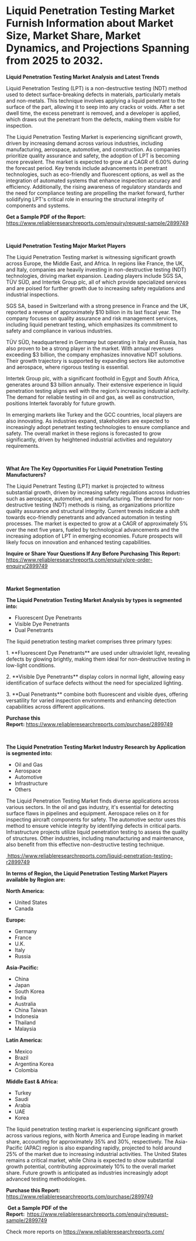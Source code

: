 <p><h1>Liquid Penetration Testing Market Furnish Information about Market Size, Market Share, Market Dynamics, and Projections Spanning from 2025 to 2032.</h1></p><p><strong>Liquid Penetration Testing Market Analysis and Latest Trends</strong></p>
<p><p>Liquid Penetration Testing (LPT) is a non-destructive testing (NDT) method used to detect surface-breaking defects in materials, particularly metals and non-metals. This technique involves applying a liquid penetrant to the surface of the part, allowing it to seep into any cracks or voids. After a set dwell time, the excess penetrant is removed, and a developer is applied, which draws out the penetrant from the defects, making them visible for inspection.</p><p>The Liquid Penetration Testing Market is experiencing significant growth, driven by increasing demand across various industries, including manufacturing, aerospace, automotive, and construction. As companies prioritize quality assurance and safety, the adoption of LPT is becoming more prevalent. The market is expected to grow at a CAGR of 6.00% during the forecast period. Key trends include advancements in penetrant technologies, such as eco-friendly and fluorescent options, as well as the integration of automated systems that enhance inspection accuracy and efficiency. Additionally, the rising awareness of regulatory standards and the need for compliance testing are propelling the market forward, further solidifying LPT's critical role in ensuring the structural integrity of components and systems.</p></p>
<p><strong>Get a Sample PDF of the Report:&nbsp;</strong> <a href="https://www.reliableresearchreports.com/enquiry/request-sample/2899749?utm_campaign=3316&utm_medium=2&utm_source=Github&utm_content=ia&utm_term=16032025&utm_id=liquid-penetration-testing">https://www.reliableresearchreports.com/enquiry/request-sample/2899749</a></p>
<p>&nbsp;</p>
<p><strong>Liquid Penetration Testing Major Market Players</strong></p>
<p><p>The Liquid Penetration Testing market is witnessing significant growth across Europe, the Middle East, and Africa. In regions like France, the UK, and Italy, companies are heavily investing in non-destructive testing (NDT) technologies, driving market expansion. Leading players include SGS SA, TÜV SÜD, and Intertek Group plc, all of which provide specialized services and are poised for further growth due to increasing safety regulations and industrial inspections.</p><p>SGS SA, based in Switzerland with a strong presence in France and the UK, reported a revenue of approximately $10 billion in its last fiscal year. The company focuses on quality assurance and risk management services, including liquid penetrant testing, which emphasizes its commitment to safety and compliance in various industries.</p><p>TÜV SÜD, headquartered in Germany but operating in Italy and Russia, has also proven to be a strong player in the market. With annual revenues exceeding $3 billion, the company emphasizes innovative NDT solutions. Their growth trajectory is supported by expanding sectors like automotive and aerospace, where rigorous testing is essential.</p><p>Intertek Group plc, with a significant foothold in Egypt and South Africa, generates around $3 billion annually. Their extensive experience in liquid penetration testing aligns well with the region’s increasing industrial activity. The demand for reliable testing in oil and gas, as well as construction, positions Intertek favorably for future growth.</p><p>In emerging markets like Turkey and the GCC countries, local players are also innovating. As industries expand, stakeholders are expected to increasingly adopt penetrant testing technologies to ensure compliance and safety. The overall market in these regions is forecasted to grow significantly, driven by heightened industrial activities and regulatory requirements.</p></p>
<p>&nbsp;</p>
<p><strong>What Are The Key Opportunities For Liquid Penetration Testing Manufacturers?</strong></p>
<p><p>The Liquid Penetrant Testing (LPT) market is projected to witness substantial growth, driven by increasing safety regulations across industries such as aerospace, automotive, and manufacturing. The demand for non-destructive testing (NDT) methods is rising, as organizations prioritize quality assurance and structural integrity. Current trends indicate a shift towards eco-friendly penetrants and advanced automation in testing processes. The market is expected to grow at a CAGR of approximately 5% over the next five years, fueled by technological advancements and the increasing adoption of LPT in emerging economies. Future prospects will likely focus on innovation and enhanced testing capabilities.</p></p>
<p><strong>Inquire or Share Your Questions If Any Before Purchasing This Report:</strong> <a href="https://www.reliableresearchreports.com/enquiry/pre-order-enquiry/2899749?utm_campaign=3316&utm_medium=2&utm_source=Github&utm_content=ia&utm_term=16032025&utm_id=liquid-penetration-testing">https://www.reliableresearchreports.com/enquiry/pre-order-enquiry/2899749</a></p>
<p>&nbsp;</p>
<p><strong>Market Segmentation</strong></p>
<p><strong>The Liquid Penetration Testing Market Analysis by types is segmented into:</strong></p>
<p><ul><li>Fluorescent Dye Penetrants</li><li>Visible Dye Penetrants</li><li>Dual Penetrants</li></ul></p>
<p><p>The liquid penetration testing market comprises three primary types: </p><p>1. **Fluorescent Dye Penetrants** are used under ultraviolet light, revealing defects by glowing brightly, making them ideal for non-destructive testing in low-light conditions.</p><p>   </p><p>2. **Visible Dye Penetrants** display colors in normal light, allowing easy identification of surface defects without the need for specialized lighting.</p><p>3. **Dual Penetrants** combine both fluorescent and visible dyes, offering versatility for varied inspection environments and enhancing detection capabilities across different applications.</p></p>
<p><strong>Purchase this Report:&nbsp;</strong><a href="https://www.reliableresearchreports.com/purchase/2899749?utm_campaign=3316&utm_medium=2&utm_source=Github&utm_content=ia&utm_term=16032025&utm_id=liquid-penetration-testing">https://www.reliableresearchreports.com/purchase/2899749</a></p>
<p>&nbsp;</p>
<p><strong>The Liquid Penetration Testing Market Industry Research by Application is segmented into:</strong></p>
<p><ul><li>Oil and Gas</li><li>Aerospace</li><li>Automotive</li><li>Infrastructure</li><li>Others</li></ul></p>
<p><p>The Liquid Penetration Testing Market finds diverse applications across various sectors. In the oil and gas industry, it's essential for detecting surface flaws in pipelines and equipment. Aerospace relies on it for inspecting aircraft components for safety. The automotive sector uses this method to ensure vehicle integrity by identifying defects in critical parts. Infrastructure projects utilize liquid penetration testing to assess the quality of structures. Other industries, including manufacturing and maintenance, also benefit from this effective non-destructive testing technique.</p></p>
<p><a href="https://www.reliableresearchreports.com/liquid-penetration-testing-r2899749?utm_campaign=3316&utm_medium=2&utm_source=Github&utm_content=ia&utm_term=16032025&utm_id=liquid-penetration-testing">&nbsp;https://www.reliableresearchreports.com/liquid-penetration-testing-r2899749</a></p>
<p><strong>In terms of Region, the Liquid Penetration Testing Market Players available by Region are:</strong></p>
<p>
    <p> <strong> North America: </strong>
        <ul>
            <li>United States</li>
            <li>Canada</li>
        </ul>
        </p> 
    <p> <strong> Europe: </strong>
        <ul>
            <li>Germany</li>
            <li>France</li>
            <li>U.K.</li>
            <li>Italy</li>
            <li>Russia</li>
        </ul>
        </p> 
    <p> <strong> Asia-Pacific: </strong>
        <ul>
            <li>China</li>
            <li>Japan</li>
            <li>South Korea</li>
            <li>India</li>
            <li>Australia</li>
            <li>China Taiwan</li>
            <li>Indonesia</li>
            <li>Thailand</li>
            <li>Malaysia</li>
        </ul>
        </p> 
    <p> <strong> Latin America: </strong>
        <ul>
            <li>Mexico</li>
            <li>Brazil</li>
            <li>Argentina Korea</li>
            <li>Colombia</li>
        </ul>
        </p> 
    <p> <strong> Middle East & Africa: </strong>
        <ul>
            <li>Turkey</li>
            <li>Saudi</li>
            <li>Arabia</li>
            <li>UAE</li>
            <li>Korea</li>
        </ul>
    </p>
    </p>
<p><p>The liquid penetration testing market is experiencing significant growth across various regions, with North America and Europe leading in market share, accounting for approximately 35% and 30%, respectively. The Asia-Pacific (APAC) region is also expanding rapidly, projected to hold around 25% of the market due to increasing industrial activities. The United States remains a critical market, while China is expected to show substantial growth potential, contributing approximately 10% to the overall market share. Future growth is anticipated as industries increasingly adopt advanced testing methodologies.</p></p>
<p><strong>Purchase this Report: </strong><a href="https://www.reliableresearchreports.com/purchase/2899749?utm_campaign=3316&utm_medium=2&utm_source=Github&utm_content=ia&utm_term=16032025&utm_id=liquid-penetration-testing">https://www.reliableresearchreports.com/purchase/2899749</a></p>
<p>&nbsp;<strong>Get a Sample PDF of the Report:&nbsp;&nbsp;</strong><a href="https://www.reliableresearchreports.com/enquiry/request-sample/2899749?utm_campaign=3316&utm_medium=2&utm_source=Github&utm_content=ia&utm_term=16032025&utm_id=liquid-penetration-testing">https://www.reliableresearchreports.com/enquiry/request-sample/2899749</a></p>
<p><strong></strong></p>
<p>Check more reports on <a href="https://www.reliableresearchreports.com/?utm_campaign=3316&utm_medium=2&utm_source=Github&utm_content=ia&utm_term=16032025&utm_id=liquid-penetration-testing">https://www.reliableresearchreports.com/</a></p>
